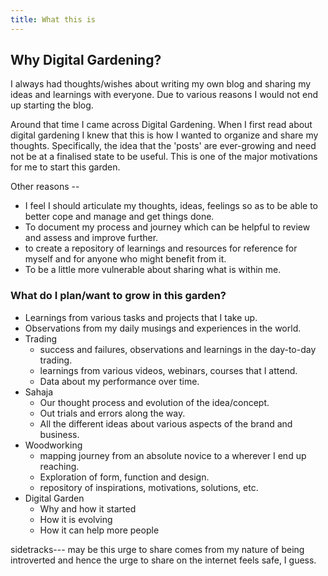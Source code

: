 ```yaml
---
title: What this is
---
```


## Why Digital Gardening?

I always had thoughts/wishes about writing my own blog and sharing my ideas and learnings with everyone. Due to various reasons I would not end up starting the blog.

Around that time I came across Digital Gardening. When I first read about digital gardening I knew that this is how I wanted to organize and share my thoughts. Specifically, the idea that the 'posts' are ever-growing and need not be at a finalised state to be useful.
This is one of the major motivations for me to start this garden.

Other reasons --
- I feel I should articulate my thoughts, ideas, feelings so as to be able to better cope and manage and get things done.
- To document my process and journey which can be helpful to review and assess and improve further.
- to create a repository of learnings and resources for reference for myself and for anyone who might benefit from it.
- To be a little more vulnerable about sharing what is within me.

### What do I plan/want to grow in this garden?
- Learnings from various tasks and projects that I take up.
- Observations from my daily musings and experiences in the world.
- Trading
	- success and failures, observations and learnings in the day-to-day trading.
	- learnings from various videos, webinars, courses that I attend.
	- Data about my performance over time.
- Sahaja
	- Our thought process and evolution of the idea/concept.
	- Out trials and errors along the way.
	- All the different ideas about various aspects of the brand and business.
- Woodworking
	- mapping journey from an absolute novice to a wherever I end up reaching.
	- Exploration of form, function and design.
	- repository of inspirations, motivations, solutions, etc.
- Digital Garden
	- Why and how it started
	- How it is evolving
	- How it can help more people




sidetracks---
may be this urge to share comes from my nature of being introverted and hence the urge to share on the internet feels safe, I guess.